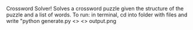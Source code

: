 Crossword Solver! Solves a crossword puzzle given the structure of the puzzle and a list of words.
To run: in terminal, cd into folder with files and write "python generate.py <<name of structure>> <<name of list of words>> output.png 
